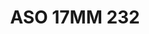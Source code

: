 ---
title: ASO 17MM 232
date: 
draft: false

# descripcion
description : Anillo de plata 925.

materials: Plata 947

color: 

dimensions: 17mm diámetro

code: 05-23-1621

type: "Anillos"

categories: []

price: $6.450,00

price_eftvo: $5.480,00

# Images
# first image will be shown in the product page
images:
  # - image: "images/path_to_image"
  # La ubicacion de las imagenes es imagenes/Anillos/Anillos.Solo Plata/05-23-1621-aso-17mm-232
  - image: "./images/anillos/solo_plata/05-23-1621-aso-17mm-232.jpg"
---